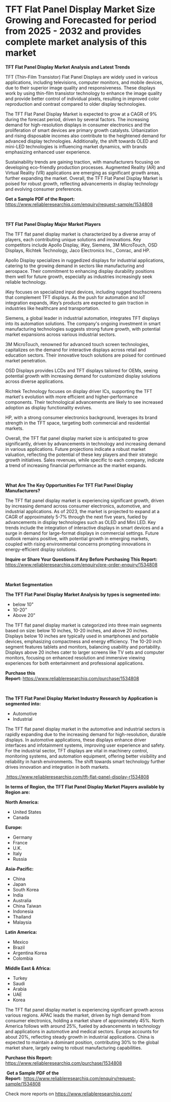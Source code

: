 <p><h1>TFT Flat Panel Display Market Size Growing and Forecasted for period from 2025 - 2032 and provides complete market analysis of this market</h1></p><p><strong>TFT Flat Panel Display Market Analysis and Latest Trends</strong></p>
<p><p>TFT (Thin-Film Transistor) Flat Panel Displays are widely used in various applications, including televisions, computer monitors, and mobile devices, due to their superior image quality and responsiveness. These displays work by using thin-film transistor technology to enhance the image quality and provide better control of individual pixels, resulting in improved color reproduction and contrast compared to older display technologies.</p><p>The TFT Flat Panel Display Market is expected to grow at a CAGR of 9% during the forecast period, driven by several factors. The increasing demand for high-resolution displays in consumer electronics and the proliferation of smart devices are primary growth catalysts. Urbanization and rising disposable incomes also contribute to the heightened demand for advanced display technologies. Additionally, the shift towards OLED and mini-LED technologies is influencing market dynamics, with brands emphasizing enhanced user experience.</p><p>Sustainability trends are gaining traction, with manufacturers focusing on developing eco-friendly production processes. Augmented Reality (AR) and Virtual Reality (VR) applications are emerging as significant growth areas, further expanding the market. Overall, the TFT Flat Panel Display Market is poised for robust growth, reflecting advancements in display technology and evolving consumer preferences.</p></p>
<p><strong>Get a Sample PDF of the Report:&nbsp;</strong> <a href="https://www.reliableresearchiq.com/enquiry/request-sample/1534808?utm_campaign=3073&utm_medium=2&utm_source=Github&utm_content=ia&utm_term=05042025&utm_id=tft-flat-panel-display">https://www.reliableresearchiq.com/enquiry/request-sample/1534808</a></p>
<p>&nbsp;</p>
<p><strong>TFT Flat Panel Display Major Market Players</strong></p>
<p><p>The TFT flat panel display market is characterized by a diverse array of players, each contributing unique solutions and innovations. Key competitors include Apollo Display, iKey, Siemens, 3M MicroTouch, OSD Displays, Richtek Technology, Jaco Electronics Inc., Conrac, and HP.</p><p>Apollo Display specializes in ruggedized displays for industrial applications, catering to the growing demand in sectors like manufacturing and aerospace. Their commitment to enhancing display durability positions them well for future growth, especially as industries increasingly seek reliable technology. </p><p>iKey focuses on specialized input devices, including rugged touchscreens that complement TFT displays. As the push for automation and IoT integration expands, iKey’s products are expected to gain traction in industries like healthcare and transportation.</p><p>Siemens, a global leader in industrial automation, integrates TFT displays into its automation solutions. The company's ongoing investment in smart manufacturing technologies suggests strong future growth, with potential market expansions across various industrial sectors.</p><p>3M MicroTouch, renowned for advanced touch screen technologies, capitalizes on the demand for interactive displays across retail and education sectors. Their innovative touch solutions are poised for continued market penetration.</p><p>OSD Displays provides LCDs and TFT displays tailored for OEMs, seeing potential growth with increasing demand for customized display solutions across diverse applications.</p><p>Richtek Technology focuses on display driver ICs, supporting the TFT market's evolution with more efficient and higher-performance components. Their technological advancements are likely to see increased adoption as display functionality evolves.</p><p>HP, with a strong consumer electronics background, leverages its brand strength in the TFT space, targeting both commercial and residential markets.</p><p>Overall, the TFT flat panel display market size is anticipated to grow significantly, driven by advancements in technology and increasing demand in various applications. Future projections indicate a robust market valuation, reflecting the potential of these key players and their strategic growth initiatives. Sales revenues, while specific to each company, indicate a trend of increasing financial performance as the market expands.</p></p>
<p>&nbsp;</p>
<p><strong>What Are The Key Opportunities For TFT Flat Panel Display Manufacturers?</strong></p>
<p><p>The TFT flat panel display market is experiencing significant growth, driven by increasing demand across consumer electronics, automotive, and industrial applications. As of 2023, the market is projected to expand at a CAGR of approximately 5-7% through the next five years, fueled by advancements in display technologies such as OLED and Mini LED. Key trends include the integration of interactive displays in smart devices and a surge in demand for large-format displays in commercial settings. Future outlook remains positive, with potential growth in emerging markets, coupled with rising environmental concerns prompting innovations in energy-efficient display solutions.</p></p>
<p><strong>Inquire or Share Your Questions If Any Before Purchasing This Report:</strong> <a href="https://www.reliableresearchiq.com/enquiry/pre-order-enquiry/1534808?utm_campaign=3073&utm_medium=2&utm_source=Github&utm_content=ia&utm_term=05042025&utm_id=tft-flat-panel-display">https://www.reliableresearchiq.com/enquiry/pre-order-enquiry/1534808</a></p>
<p>&nbsp;</p>
<p><strong>Market Segmentation</strong></p>
<p><strong>The TFT Flat Panel Display Market Analysis by types is segmented into:</strong></p>
<p><ul><li>below 10"</li><li>10-20"</li><li>Above 20"</li></ul></p>
<p><p>The TFT flat panel display market is categorized into three main segments based on size: below 10 inches, 10-20 inches, and above 20 inches. Displays below 10 inches are typically used in smartphones and portable devices, emphasizing compactness and energy efficiency. The 10-20 inch segment features tablets and monitors, balancing usability and portability. Displays above 20 inches cater to larger screens like TV sets and computer monitors, focusing on enhanced resolution and immersive viewing experiences for both entertainment and professional applications.</p></p>
<p><strong>Purchase this Report:&nbsp;</strong><a href="https://www.reliableresearchiq.com/purchase/1534808?utm_campaign=3073&utm_medium=2&utm_source=Github&utm_content=ia&utm_term=05042025&utm_id=tft-flat-panel-display">https://www.reliableresearchiq.com/purchase/1534808</a></p>
<p>&nbsp;</p>
<p><strong>The TFT Flat Panel Display Market Industry Research by Application is segmented into:</strong></p>
<p><ul><li>Automotive</li><li>Industrial</li></ul></p>
<p><p>The TFT flat panel display market in the automotive and industrial sectors is rapidly expanding due to the increasing demand for high-resolution, durable displays. In automotive applications, these displays enhance driver interfaces and infotainment systems, improving user experience and safety. For the industrial sector, TFT displays are vital in machinery control, monitoring systems, and automation equipment, offering better visibility and reliability in harsh environments. The shift towards smart technology further drives innovation and integration in both markets.</p></p>
<p><a href="https://www.reliableresearchiq.com/tft-flat-panel-display-r1534808?utm_campaign=3073&utm_medium=2&utm_source=Github&utm_content=ia&utm_term=05042025&utm_id=tft-flat-panel-display">&nbsp;https://www.reliableresearchiq.com/tft-flat-panel-display-r1534808</a></p>
<p><strong>In terms of Region, the TFT Flat Panel Display Market Players available by Region are:</strong></p>
<p>
    <p> <strong> North America: </strong>
        <ul>
            <li>United States</li>
            <li>Canada</li>
        </ul>
        </p> 
    <p> <strong> Europe: </strong>
        <ul>
            <li>Germany</li>
            <li>France</li>
            <li>U.K.</li>
            <li>Italy</li>
            <li>Russia</li>
        </ul>
        </p> 
    <p> <strong> Asia-Pacific: </strong>
        <ul>
            <li>China</li>
            <li>Japan</li>
            <li>South Korea</li>
            <li>India</li>
            <li>Australia</li>
            <li>China Taiwan</li>
            <li>Indonesia</li>
            <li>Thailand</li>
            <li>Malaysia</li>
        </ul>
        </p> 
    <p> <strong> Latin America: </strong>
        <ul>
            <li>Mexico</li>
            <li>Brazil</li>
            <li>Argentina Korea</li>
            <li>Colombia</li>
        </ul>
        </p> 
    <p> <strong> Middle East & Africa: </strong>
        <ul>
            <li>Turkey</li>
            <li>Saudi</li>
            <li>Arabia</li>
            <li>UAE</li>
            <li>Korea</li>
        </ul>
    </p>
    </p>
<p><p>The TFT flat panel display market is experiencing significant growth across various regions. APAC leads the market, driven by high demand from consumer electronics, holding a market share of approximately 45%. North America follows with around 25%, fueled by advancements in technology and applications in automotive and medical sectors. Europe accounts for about 20%, reflecting steady growth in industrial applications. China is expected to maintain a dominant position, contributing 30% to the global market share, largely owing to robust manufacturing capabilities.</p></p>
<p><strong>Purchase this Report: </strong><a href="https://www.reliableresearchiq.com/purchase/1534808?utm_campaign=3073&utm_medium=2&utm_source=Github&utm_content=ia&utm_term=05042025&utm_id=tft-flat-panel-display">https://www.reliableresearchiq.com/purchase/1534808</a></p>
<p>&nbsp;<strong>Get a Sample PDF of the Report:&nbsp;&nbsp;</strong><a href="https://www.reliableresearchiq.com/enquiry/request-sample/1534808?utm_campaign=3073&utm_medium=2&utm_source=Github&utm_content=ia&utm_term=05042025&utm_id=tft-flat-panel-display">https://www.reliableresearchiq.com/enquiry/request-sample/1534808</a></p>
<p><strong></strong></p>
<p>Check more reports on <a href="https://www.reliableresearchiq.com/?utm_campaign=3073&utm_medium=2&utm_source=Github&utm_content=ia&utm_term=05042025&utm_id=tft-flat-panel-display">https://www.reliableresearchiq.com/</a></p>